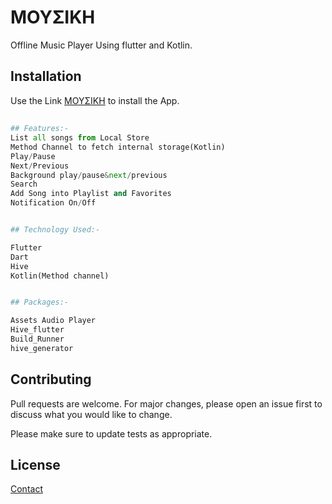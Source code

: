 # ΜΟΥΣΙΚΗ

Offline Music Player Using flutter and Kotlin.

## Installation

Use the Link [ΜΟΥΣΙΚΗ](https://play.google.com/store/apps/details?id=in.brototype.music) to install the App.


## 

```python
## Features:-
List all songs from Local Store
Method Channel to fetch internal storage(Kotlin)
Play/Pause
Next/Previous
Background play/pause&next/previous
Search
Add Song into Playlist and Favorites
Notification On/Off


## Technology Used:-

Flutter
Dart
Hive
Kotlin(Method channel)


## Packages:-

Assets Audio Player
Hive_flutter
Build_Runner
hive_generator

```

## Contributing

Pull requests are welcome. For major changes, please open an issue first
to discuss what you would like to change.

Please make sure to update tests as appropriate.

## License

[Contact](jiyadahammad74@gmail.com)
